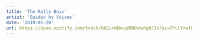 ```yaml
---
title: 'The Rally Boys'
artist: 'Guided by Voices'
date: '2019-01-20'
url: https://open.spotify.com/track/66EurKBmuyMBKhkwhg9JIx?si=TPulYrwlRsOOj6sKkOaSdw
---
```

